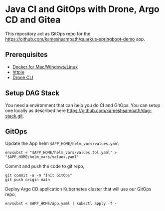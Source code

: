 # Java CI and GitOps with Drone, Argo CD and Gitea

This repository act as GitOps repo for the <https://github.com/kameshsampath/quarkus-springboot-demo> app.

## Prerequisites

- [Docker for Mac/Windows/Linux](https://www.docker.com/products/docker-desktop)
- [httpie](https://httpie.org/)
- [Drone CLI](https://docs.drone.io/cli/install/)

## Setup DAG Stack

You need a environment that can help you do CI and GitOps. You can setup one locally as described here <https://github.com/kameshsampath/dag-stack.git>.

## GitOps

Update the App helm `$APP_HOME/helm_vars/values.yaml`

```shell
envsubst < "$APP_HOME/helm_vars/values.tpl.yaml" > "$APP_HOME/helm_vars/values.yaml"
```

Commit and push the code to git repo,

```shell
git commit -a -m "Init GitOps"
git push origin main
```

Deploy Argo CD application Kubernetes cluster that will use our GitOps repo,

```shell
envsubst < $APP_HOME/app.yaml | kubectl apply -f -
```
